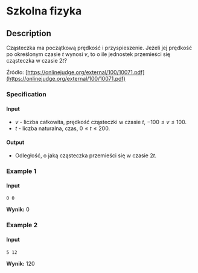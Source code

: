 # Szkolna fizyka

## Description

Cząsteczka ma początkową prędkość i przyspieszenie. Jeżeli jej prędkość po określonym czasie $t$ wynosi $v$, to o ile jednostek przemieści się cząsteczka w czasie $2t$?

Źródło: [https://onlinejudge.org/external/100/10071.pdf](https://onlinejudge.org/external/100/10071.pdf)

### Specification

#### Input

* $v$ - liczba całkowita, prędkość cząsteczki w czasie $t$, $-100\leq v\leq 100$.
* $t$ - liczba naturalna, czas, $0\leq t\leq200$.

#### Output

* Odległość, o jaką cząsteczka przemieści się w czasie $2t$.

### Example 1

#### Input

```
0 0
```

**Wynik:** $0$

### Example 2

#### Input

```
5 12
```

**Wynik:** $120$
